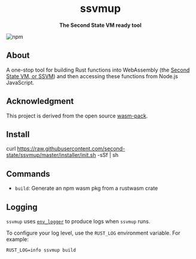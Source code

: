 <div align="center">

  <h1>ssvmup</h1>

  <p>
    <strong>The Second State VM ready tool</strong>
  </p>
</div>

![npm](https://img.shields.io/npm/dt/ssvmup)

## About

A one-stop tool for building Rust functions into WebAssembly (the [Second State VM, or SSVM](https://github.com/second-state/SSVM)) and then accessing these functions from Node.js JavaScript.

## Acknowledgment

This project is derived from the open source [wasm-pack].

[wasm-pack]: https://github.com/rustwasm/wasm-pack

## Install

curl https://raw.githubusercontent.com/second-state/ssvmup/master/installer/init.sh -sSf | sh

## Commands

- `build`: Generate an npm wasm pkg from a rustwasm crate

## Logging

`ssvmup` uses [`env_logger`] to produce logs when `ssvmup` runs.

To configure your log level, use the `RUST_LOG` environment variable. For example:

```
RUST_LOG=info ssvmup build
```

[`env_logger`]: https://crates.io/crates/env_logger
